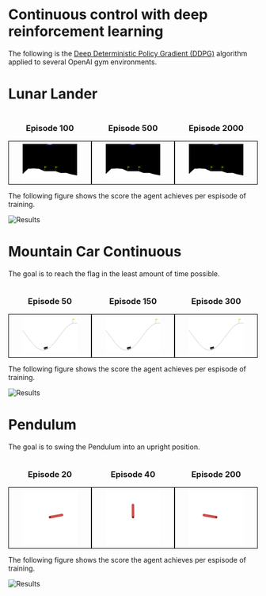 # Continuous control with deep reinforcement learning
The following is the [Deep Deterministic Policy Gradient (DDPG)](https://arxiv.org/pdf/1509.02971.pdf) algorithm applied to several OpenAI gym environments.

# Lunar Lander

<div style="display: flex;">

  <div style="flex: 1; text-align: center;">
    <h3>Episode 100</h3>
    <div style="border: 1px solid black; padding: 5px; display: inline-block">
      <img src="Lunarlander_results/run100.gif" alt="Image 1" style="max-width: 70%; width: 400px;">
    </div>
  </div>

  <div style="flex: 1; text-align: center;">
    <h3>Episode 500</h3>
    <div style="border: 1px solid black; padding: 5px;; display: inline-block">
      <img src="Lunarlander_results/run500.gif" alt="Image 2" style="max-width: 70%; width: 400px;">
    </div>
  </div>

  <div style="flex: 1; text-align: center;">
    <h3>Episode 2000</h3>
    <div style="border: 1px solid black; padding: 5px;; display: inline-block">
      <img src="Lunarlander_results/run2000.gif" alt="Image 3" style="max-width: 70%; width: 400px;">
    </div>
  </div>

</div>

The following figure shows the score the agent achieves per espisode of training.

![Results](https://github.com/MattZackey/Deep-Deterministic-Policy-Gradient/blob/main/Results%20Lunar%20Lander.png?raw=true)

# Mountain Car Continuous

The goal is to reach the flag in the least amount of time possible.

<div style="display: flex;">

  <div style="flex: 1; text-align: center;">
    <h3>Episode 50</h3>
    <div style="border: 1px solid black; padding: 5px; display: inline-block">
      <img src="MountainCar_results/run50.gif" alt="Image 1" style="max-width: 70%; width: 400px;">
    </div>
  </div>

  <div style="flex: 1; text-align: center;">
    <h3>Episode 150</h3>
    <div style="border: 1px solid black; padding: 5px;; display: inline-block">
      <img src="MountainCar_results/run150.gif" alt="Image 2" style="max-width: 70%; width: 400px;">
    </div>
  </div>

  <div style="flex: 1; text-align: center;">
    <h3>Episode 300</h3>
    <div style="border: 1px solid black; padding: 5px;; display: inline-block">
      <img src="MountainCar_results/run300.gif" alt="Image 3" style="max-width: 70%; width: 400px;">
    </div>
  </div>

</div>

The following figure shows the score the agent achieves per espisode of training.

![Results](https://github.com/MattZackey/Deep-Deterministic-Policy-Gradient/blob/main/Results%20Mountain%20Car.png?raw=true) 

# Pendulum

The goal is to swing the Pendulum into an upright position.

<div style="display: flex;">

  <div style="flex: 1; text-align: center;">
    <h3>Episode 20</h3>
    <div style="border: 1px solid black; padding: 5px; display: inline-block">
      <img src="Pendulum_results/run20.gif" alt="Image 1" style="max-width: 70%; width: 400px;">
    </div>
  </div>

  <div style="flex: 1; text-align: center;">
    <h3>Episode 40</h3>
    <div style="border: 1px solid black; padding: 5px;; display: inline-block">
      <img src="Pendulum_results/run40.gif" alt="Image 2" style="max-width: 70%; width: 400px;">
    </div>
  </div>

  <div style="flex: 1; text-align: center;">
    <h3>Episode 200</h3>
    <div style="border: 1px solid black; padding: 5px;; display: inline-block">
      <img src="Pendulum_results/run200.gif" alt="Image 3" style="max-width: 70%; width: 400px;">
    </div>
  </div>

</div>

The following figure shows the score the agent achieves per espisode of training.

![Results](https://github.com/MattZackey/Deep-Deterministic-Policy-Gradient/blob/main/Results%20Pendulum.png?raw=true) 
